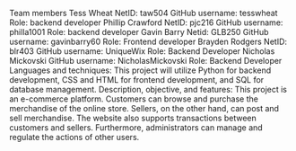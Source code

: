Team members
    Tess Wheat
        NetID: taw504
        GitHub username: tesswheat
        Role: backend developer
    Phillip Crawford
        NetID: pjc216
        GitHub username: philla1001
        Role: backend developer
    Gavin Barry
        Netid: GLB250
        GitHub username: gavinbarry60
        Role: Frontend developer
    Brayden Rodgers
        NetID: blr403
        GitHub username: UniqueWix
        Role: Backend Developer
    Nicholas Mickovski
        GitHub username: NicholasMickovski
        Role: Backend Developer
Languages and techniques:
    This project will utilize Python for backend development, CSS and HTML for frontend development, and SQL for database management.
Description, objective, and features:
    This project is an e-commerce platform.  Customers can browse and purchase the merchandise of the online store.  Sellers, on the other hand, can post and sell merchandise.  The website also supports transactions between customers and sellers.  Furthermore, administrators can manage and regulate the actions of other users.

